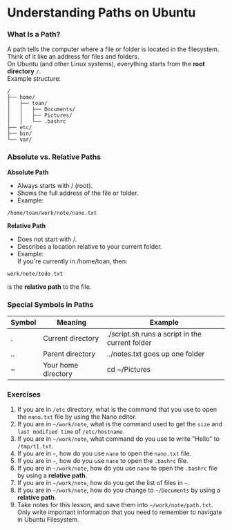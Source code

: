# Understanding Paths on Ubuntu
### What Is a Path?
A path tells the computer where a file or folder is located in the filesystem.<br>
Think of it like an address for files and folders.<br>
On Ubuntu (and other Linux systems), everything starts from the **root directory** `/`.<br>
Example structure:
```
/
├── home/
│   ├── toan/
│   │   ├── Documents/
│   │   ├── Pictures/
│   │   └── .bashrc
├── etc/
├── bin/
└── var/

```
### Absolute vs. Relative Paths
**Absolute Path**<br>
- Always starts with / (root).
- Shows the full address of the file or folder.
- Example:

```
/home/toan/work/note/nano.txt

```
**Relative Path**<br>
- Does not start with /.
- Describes a location relative to your current folder.
- Example:<br>
If you're currently in /home/toan, then:
```
work/note/todo.txt
```
is the **relative path** to the file.<br>

### Special Symbols in Paths
| Symbol | Meaning | Example |
|--------|---------|---------|
|.|Current directory|./script.sh runs a script in the current folder|
|..|Parent directory|../notes.txt goes up one folder|
|~|Your home directory|cd ~/Pictures|
### Exercises
1. If you are in `/etc` directory, what is the command that you use to open the `nano.txt` file by using the Nano editor.<br>
2. If you are in `~/work/note`, what is the command used to get the `size` and `last modified time` of `/etc/hostname`.<br>
3. If you are in `~/work/note`, what command do you use to write "Hello" to `/tmp/t1.txt`.<br>
4. If you are in `~`, how do you use `nano` to open the `nano.txt` file.<br>
5. If you are in `~`, how do you use `nano` to open the `.bashrc` file.<br>
6. If you are in `~/work/note`, how do you use `nano` to open the `.bashrc` file by using a **relative path**.<br>
7. If you are in `~/work/note`, how do you get the list of files in `~`.<br>
8. If you are in `~/work/note`, how do you change to `~/Documents` by using a **relative path**.<br>
9. Take notes for this lesson, and save them into `~/work/note/path.txt`. Only write important information that you need to remember to navigate in Ubuntu Filesystem.<br>
